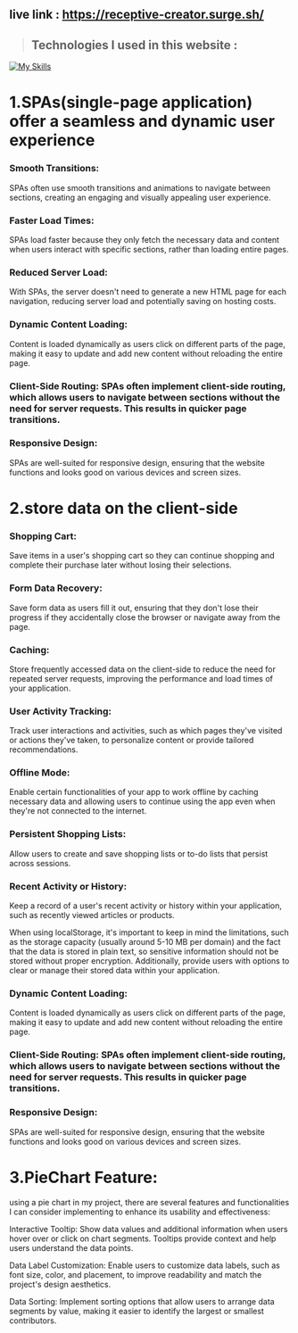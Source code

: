 ## live link : https://receptive-creator.surge.sh/

> ## Technologies I used in this website : 

 
 [![My Skills](https://skillicons.dev/icons?i=html,js,firebase,react)](https://skillicons.dev)


# 1.SPAs(single-page application) offer a seamless and dynamic user experience 

### Smooth Transitions: 
SPAs often use smooth transitions and animations to navigate between sections, creating an engaging and visually appealing user experience.

### Faster Load Times:
SPAs load faster because they only fetch the necessary data and content when users interact with specific sections, rather than loading entire pages.

### Reduced Server Load:
With SPAs, the server doesn't need to generate a new HTML page for each navigation, reducing server load and potentially saving on hosting costs.

### Dynamic Content Loading:
Content is loaded dynamically as users click on different parts of the page, making it easy to update and add new content without reloading the entire page.

### Client-Side Routing: SPAs often implement client-side routing, which allows users to navigate between sections without the need for server requests. This results in quicker page transitions.

### Responsive Design: 
SPAs are well-suited for responsive design, ensuring that the website functions and looks good on various devices and screen sizes.



# 2.store data on the client-side
### Shopping Cart:
Save items in a user's shopping cart so they can continue shopping and complete their purchase later without losing their selections.

### Form Data Recovery:
Save form data as users fill it out, ensuring that they don't lose their progress if they accidentally close the browser or navigate away from the page.

### Caching:
Store frequently accessed data on the client-side to reduce the need for repeated server requests, improving the performance and load times of your application.

### User Activity Tracking:
Track user interactions and activities, such as which pages they've visited or actions they've taken, to personalize content or provide tailored recommendations.

### Offline Mode:
Enable certain functionalities of your app to work offline by caching necessary data and allowing users to continue using the app even when they're not connected to the internet.

### Persistent Shopping Lists:
Allow users to create and save shopping lists or to-do lists that persist across sessions.

### Recent Activity or History:
Keep a record of a user's recent activity or history within your application, such as recently viewed articles or products.

When using localStorage, it's important to keep in mind the limitations, such as the storage capacity (usually around 5-10 MB per domain) and the fact that the data is stored in plain text, so sensitive information should not be stored without proper encryption. Additionally, provide users with options to clear or manage their stored data within your application.


### Dynamic Content Loading:
Content is loaded dynamically as users click on different parts of the page, making it easy to update and add new content without reloading the entire page.

### Client-Side Routing: SPAs often implement client-side routing, which allows users to navigate between sections without the need for server requests. This results in quicker page transitions.

### Responsive Design: 
SPAs are well-suited for responsive design, ensuring that the website functions and looks good on various devices and screen sizes.



# 3.PieChart Feature:
using a pie chart in my project, there are several features and functionalities I can consider implementing to enhance its usability and effectiveness:

Interactive Tooltip: Show data values and additional information when users hover over or click on chart segments. Tooltips provide context and help users understand the data points.

Data Label Customization: Enable users to customize data labels, such as font size, color, and placement, to improve readability and match the project's design aesthetics.

Data Sorting: Implement sorting options that allow users to arrange data segments by value, making it easier to identify the largest or smallest contributors.
